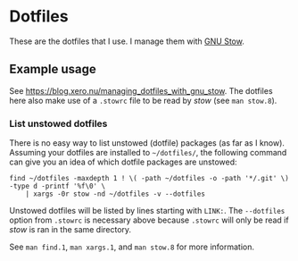 # Dotfiles

These are the dotfiles that I use.
I manage them with [GNU Stow](https://www.gnu.org/software/stow/ 'Stow - GNU Project - Free Software Foundation').

## Example usage

See <https://blog.xero.nu/managing_dotfiles_with_gnu_stow>.
The dotfiles here also make use of a `.stowrc` file to be read by *stow* (see `man stow.8`).

### List unstowed dotfiles

There is no easy way to list unstowed (dotfile) packages (as far as I know).
Assuming your dotfiles are installed to `~/dotfiles/`, the following command can give you an idea of which dotfile packages are unstowed:

```
find ~/dotfiles -maxdepth 1 ! \( -path ~/dotfiles -o -path '*/.git' \) -type d -printf '%f\0' \
    | xargs -0r stow -nd ~/dotfiles -v --dotfiles
```

Unstowed dotfiles will be listed by lines starting with `LINK:`.
The `--dotfiles` option from `.stowrc` is necessary above because `.stowrc` will only be read if *stow* is ran in the same directory.

See `man find.1`, `man xargs.1`, and `man stow.8` for more information.
